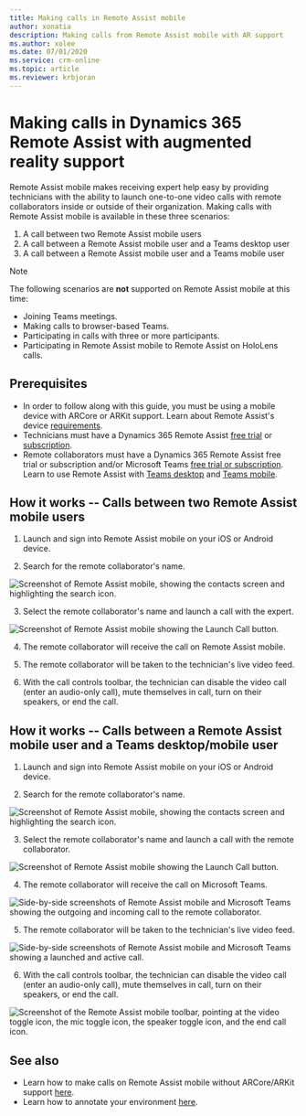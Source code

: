 ```yaml
---
title: Making calls in Remote Assist mobile
author: xonatia
description: Making calls from Remote Assist mobile with AR support 
ms.author: xolee
ms.date: 07/01/2020 
ms.service: crm-online
ms.topic: article
ms.reviewer: krbjoran
---
```

# Making calls in Dynamics 365 Remote Assist with augmented reality support

Remote Assist mobile makes receiving expert help easy by providing technicians with the ability to launch one-to-one video calls with remote collaborators inside or outside of their organization. Making calls with Remote Assist mobile is available in these three scenarios: 
1. A call between two Remote Assist mobile users
2. A call between a Remote Assist mobile user and a Teams desktop user
3. A call between a Remote Assist mobile user and a Teams mobile user

> [!NOTE] 
> The following scenarios are **not** supported on Remote Assist mobile at this time:
> - Joining Teams meetings.
> - Making calls to browser-based Teams.
> - Participating in calls with three or more participants.
> - Participating in Remote Assist mobile to Remote Assist on HoloLens calls.

## Prerequisites
- In order to follow along with this guide, you must be using a mobile device with ARCore or ARKit support. Learn about Remote Assist's device [requirements](https://docs.microsoft.com/dynamics365/mixed-reality/remote-assist/requirements).
- Technicians must have a Dynamics 365 Remote Assist [free trial](https://docs.microsoft.com/dynamics365/mixed-reality/remote-assist/try-remote-assist) or [subscription](https://docs.microsoft.com/dynamics365/mixed-reality/remote-assist/buy-remote-assist).
- Remote collaborators must have a Dynamics 365 Remote Assist free trial or subscription and/or Microsoft Teams [free trial or subscription](https://www.microsoft.com/microsoft-365/microsoft-teams/group-chat-software). Learn to use Remote Assist with [Teams desktop](https://docs.microsoft.com/dynamics365/mixed-reality/remote-assist/teams-pc-all) and [Teams mobile](https://docs.microsoft.com/dynamics365/mixed-reality/remote-assist/teams-mobile-all).

## How it works -- Calls between two Remote Assist mobile users

1. Launch and sign into Remote Assist mobile on your iOS or Android device. 

2. Search for the remote collaborator's name. 

![Screenshot of Remote Assist mobile, showing the contacts screen and highlighting the search icon.](./media/calls_2.png "Search")

3. Select the remote collaborator's name and launch a call with the expert. 

![Screenshot of Remote Assist mobile showing the Launch Call button.](./media/calls_3.png "Launch Call")

4. The remote collaborator will receive the call on Remote Assist mobile. 

5. The remote collaborator will be taken to the technician's live video feed. 

6. With the call controls toolbar, the technician can disable the video call (enter an audio-only call), mute themselves in call, turn on their speakers, or end the call. 

## How it works -- Calls between a Remote Assist mobile user and a Teams desktop/mobile user

1. Launch and sign into Remote Assist mobile on your iOS or Android device. 
   
2. Search for the remote collaborator's name. 

![Screenshot of Remote Assist mobile, showing the contacts screen and highlighting the search icon.](./media/calls_2.png "Search")

3. Select the remote collaborator's name and launch a call with the remote collaborator. 

![Screenshot of Remote Assist mobile showing the Launch Call button.](./media/calls_3.png "Launch Call")

4. The remote collaborator will receive the call on Microsoft Teams. 

![Side-by-side screenshots of Remote Assist mobile and Microsoft Teams showing the outgoing and incoming call to the remote collaborator.](./media/calls_4.png "Expert")

5. The remote collaborator will be taken to the technician's live video feed. 

![Side-by-side screenshots of Remote Assist mobile and Microsoft Teams showing a launched and active call.](./media/calls_5.png "Video Feed")

6. With the call controls toolbar, the technician can disable the video call (enter an audio-only call), mute themselves in call, turn on their speakers, or end the call. 

![Screenshot of the Remote Assist mobile toolbar, pointing at the video toggle icon, the mic toggle icon, the speaker toggle icon, and the end call icon.](./media/calltoolbar.png "Call Toolbar")

## See also
- Learn how to make calls on Remote Assist mobile without ARCore/ARKit support [here](https://docs.microsoft.com/dynamics365/mixed-reality/remote-assist/mobile-app/using-devices-without-ar).
- Learn how to annotate your environment [here](https://docs.microsoft.com/dynamics365/mixed-reality/remote-assist/mobile-app/annotate-your-environment).
